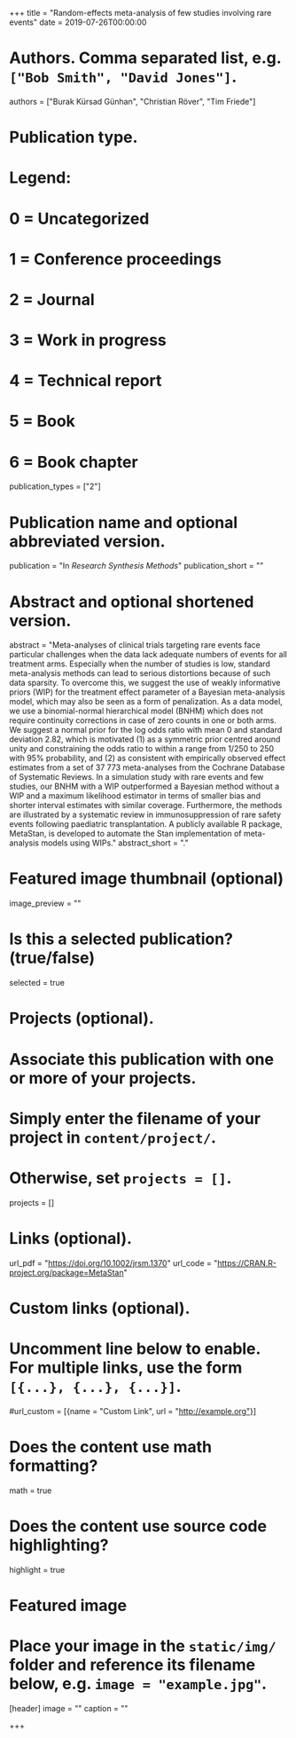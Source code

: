 +++
title = "Random-effects meta-analysis of few studies involving rare events"
date = 2019-07-26T00:00:00

# Authors. Comma separated list, e.g. `["Bob Smith", "David Jones"]`.
authors = ["Burak Kürsad Günhan", "Christian Röver", "Tim Friede"]

# Publication type.
# Legend:
# 0 = Uncategorized
# 1 = Conference proceedings
# 2 = Journal
# 3 = Work in progress
# 4 = Technical report
# 5 = Book
# 6 = Book chapter
publication_types = ["2"]

# Publication name and optional abbreviated version.
publication = "In *Research Synthesis Methods*"
publication_short = ""

# Abstract and optional shortened version.
abstract = "Meta-analyses of clinical trials targeting rare events face particular challenges when the data lack adequate numbers of events for all treatment arms. Especially when the number of studies is low, standard meta-analysis methods can lead to serious distortions because of such data sparsity. To overcome this, we suggest the use of weakly informative priors (WIP) for the treatment effect parameter of a Bayesian meta-analysis model, which may also be seen as a form of penalization. As a data model, we use a binomial-normal hierarchical model (BNHM) which does not require continuity corrections in case of zero counts in one or both arms. We suggest a normal prior for the log odds ratio with mean 0 and standard deviation 2.82, which is motivated (1) as a symmetric prior centred around unity and constraining the odds ratio to within a range from 1/250 to 250 with 95% probability, and (2) as consistent with empirically observed effect estimates from a set of 37 773 meta-analyses from the Cochrane Database of Systematic Reviews. In a simulation study with rare events and few studies, our BNHM with a WIP outperformed a Bayesian method without a WIP and a maximum likelihood estimator in terms of smaller bias and shorter interval estimates with similar coverage. Furthermore, the methods are illustrated by a systematic review in immunosuppression of rare safety events following paediatric transplantation. A publicly available R package, MetaStan, is developed to automate the Stan implementation of meta-analysis models using WIPs."
abstract_short = "."

# Featured image thumbnail (optional)
image_preview = ""

# Is this a selected publication? (true/false)
selected = true

# Projects (optional).
#   Associate this publication with one or more of your projects.
#   Simply enter the filename of your project in `content/project/`.
#   Otherwise, set `projects = []`.
projects = []

# Links (optional).
url_pdf = "https://doi.org/10.1002/jrsm.1370"
url_code = "https://CRAN.R-project.org/package=MetaStan"

# Custom links (optional).
#   Uncomment line below to enable. For multiple links, use the form `[{...}, {...}, {...}]`.
#url_custom = [{name = "Custom Link", url = "http://example.org"}]

# Does the content use math formatting?
math = true

# Does the content use source code highlighting?
highlight = true

# Featured image
# Place your image in the `static/img/` folder and reference its filename below, e.g. `image = "example.jpg"`.
[header]
image = ""
caption = ""

+++

